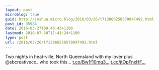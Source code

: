 ```yaml
---
layout: post
microblog: true
guid: http://joshua.micro.blog/2016/03/26/t713860258570047492.html
post_id: 35984
date: 2016-03-27T09:48:43+1100
lastmod: 2019-07-30T17:41:24+1100
type: post
url: /2016/03/26/t713860258570047492.html
---
```

Two nights in heat-ville, North Queensland with my lover plus @sbcreativeco_ who took this… [t.co/Bw1f10mq3...](https://t.co/Bw1f10mq3i) [t.co/jtOpFnxHF...](https://t.co/jtOpFnxHFp)
